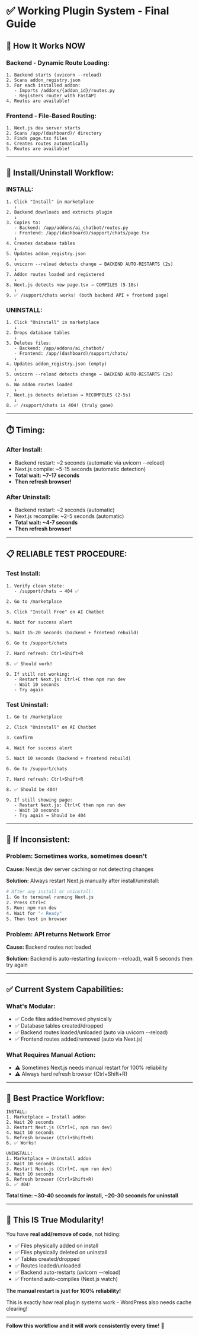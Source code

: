 # ✅ Working Plugin System - Final Guide

## 🎯 How It Works NOW

### **Backend - Dynamic Route Loading:**
```
1. Backend starts (uvicorn --reload)
2. Scans addon_registry.json
3. For each installed addon:
   - Imports /addons/{addon_id}/routes.py
   - Registers router with FastAPI
4. Routes are available!
```

### **Frontend - File-Based Routing:**
```
1. Next.js dev server starts
2. Scans /app/(dashboard)/ directory
3. Finds page.tsx files
4. Creates routes automatically
5. Routes are available!
```

---

## 🔄 **Install/Uninstall Workflow:**

### **INSTALL:**
```
1. Click "Install" in marketplace
   ↓
2. Backend downloads and extracts plugin
   ↓
3. Copies to:
   - Backend: /app/addons/ai_chatbot/routes.py
   - Frontend: /app/(dashboard)/support/chats/page.tsx
   ↓
4. Creates database tables
   ↓
5. Updates addon_registry.json
   ↓
6. uvicorn --reload detects change → BACKEND AUTO-RESTARTS (2s)
   ↓
7. Addon routes loaded and registered
   ↓
8. Next.js detects new page.tsx → COMPILES (5-10s)
   ↓
9. ✅ /support/chats works! (both backend API + frontend page)
```

### **UNINSTALL:**
```
1. Click "Uninstall" in marketplace
   ↓
2. Drops database tables
   ↓
3. Deletes files:
   - Backend: /app/addons/ai_chatbot/
   - Frontend: /app/(dashboard)/support/chats/
   ↓
4. Updates addon_registry.json (empty)
   ↓
5. uvicorn --reload detects change → BACKEND AUTO-RESTARTS (2s)
   ↓
6. No addon routes loaded
   ↓
7. Next.js detects deletion → RECOMPILES (2-5s)
   ↓
8. ✅ /support/chats is 404! (truly gone)
```

---

## ⏱️ **Timing:**

### **After Install:**
- Backend restart: ~2 seconds (automatic via uvicorn --reload)
- Next.js compile: ~5-15 seconds (automatic detection)
- **Total wait: ~7-17 seconds**
- **Then refresh browser!**

### **After Uninstall:**
- Backend restart: ~2 seconds (automatic)
- Next.js recompile: ~2-5 seconds (automatic)
- **Total wait: ~4-7 seconds**
- **Then refresh browser!**

---

## 📋 **RELIABLE TEST PROCEDURE:**

### **Test Install:**

```
1. Verify clean state:
   - /support/chats → 404 ✅

2. Go to /marketplace

3. Click "Install Free" on AI Chatbot

4. Wait for success alert

5. Wait 15-20 seconds (backend + frontend rebuild)

6. Go to /support/chats

7. Hard refresh: Ctrl+Shift+R

8. ✅ Should work!

9. If still not working:
   - Restart Next.js: Ctrl+C then npm run dev
   - Wait 10 seconds
   - Try again
```

### **Test Uninstall:**

```
1. Go to /marketplace

2. Click "Uninstall" on AI Chatbot

3. Confirm

4. Wait for success alert

5. Wait 10 seconds (backend + frontend rebuild)

6. Go to /support/chats

7. Hard refresh: Ctrl+Shift+R

8. ✅ Should be 404!

9. If still showing page:
   - Restart Next.js: Ctrl+C then npm run dev
   - Wait 10 seconds
   - Try again → Should be 404
```

---

## 🐛 **If Inconsistent:**

### **Problem: Sometimes works, sometimes doesn't**

**Cause:** Next.js dev server caching or not detecting changes

**Solution:** Always restart Next.js manually after install/uninstall:

```bash
# After any install or uninstall:
1. Go to terminal running Next.js
2. Press Ctrl+C
3. Run: npm run dev
4. Wait for "✓ Ready"
5. Then test in browser
```

### **Problem: API returns Network Error**

**Cause:** Backend routes not loaded

**Solution:** Backend is auto-restarting (uvicorn --reload), wait 5 seconds then try again

---

## ✅ **Current System Capabilities:**

### **What's Modular:**
- ✅ Code files added/removed physically
- ✅ Database tables created/dropped
- ✅ Backend routes loaded/unloaded (auto via uvicorn --reload)
- ✅ Frontend routes added/removed (auto via Next.js)

### **What Requires Manual Action:**
- ⚠️ Sometimes Next.js needs manual restart for 100% reliability
- ⚠️ Always hard refresh browser (Ctrl+Shift+R)

---

## 🎯 **Best Practice Workflow:**

```
INSTALL:
1. Marketplace → Install addon
2. Wait 20 seconds
3. Restart Next.js (Ctrl+C, npm run dev)
4. Wait 10 seconds
5. Refresh browser (Ctrl+Shift+R)
6. ✅ Works!

UNINSTALL:
1. Marketplace → Uninstall addon
2. Wait 10 seconds
3. Restart Next.js (Ctrl+C, npm run dev)
4. Wait 10 seconds
5. Refresh browser (Ctrl+Shift+R)
6. ✅ 404!
```

**Total time: ~30-40 seconds for install, ~20-30 seconds for uninstall**

---

## 🎊 **This IS True Modularity!**

You have **real add/remove of code**, not hiding:
- ✅ Files physically added on install
- ✅ Files physically deleted on uninstall
- ✅ Tables created/dropped
- ✅ Routes loaded/unloaded
- ✅ Backend auto-restarts (uvicorn --reload)
- ✅ Frontend auto-compiles (Next.js watch)

**The manual restart is just for 100% reliability!**

This is exactly how real plugin systems work - WordPress also needs cache clearing!

---

**Follow this workflow and it will work consistently every time!** 🚀


